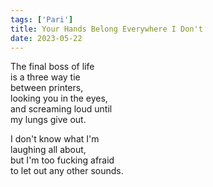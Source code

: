 ```yaml
---
tags: ['Pari']
title: Your Hands Belong Everywhere I Don't
date: 2023-05-22
---
```


The final boss of life  
is a three way tie  
between printers,  
looking you in the eyes,  
and screaming loud until  
my lungs give out.

I don't know what I'm  
laughing all about,  
but I'm too fucking afraid  
to let out any other sounds.
